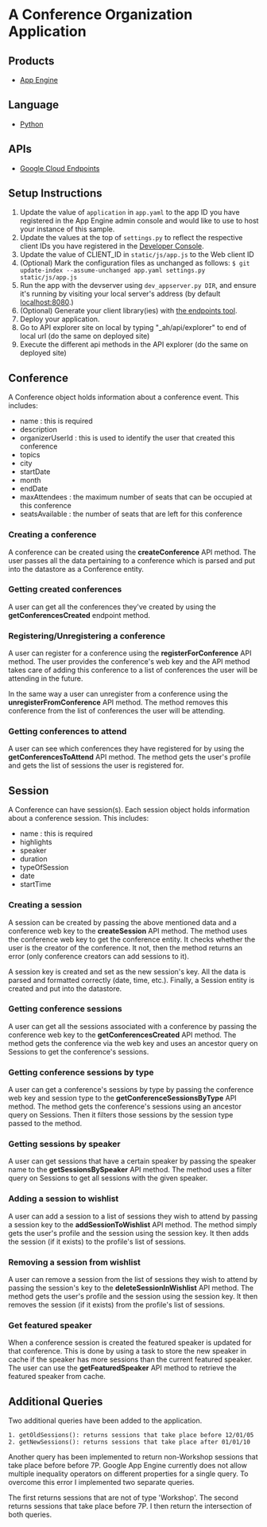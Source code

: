 # A Conference Organization Application

## Products
- [App Engine][1]

## Language
- [Python][2]

## APIs
- [Google Cloud Endpoints][3]

## Setup Instructions
1. Update the value of `application` in `app.yaml` to the app ID you
   have registered in the App Engine admin console and would like to use to host
   your instance of this sample.
2. Update the values at the top of `settings.py` to
   reflect the respective client IDs you have registered in the
   [Developer Console][4].
3. Update the value of CLIENT_ID in `static/js/app.js` to the Web client ID
4. (Optional) Mark the configuration files as unchanged as follows:
   `$ git update-index --assume-unchanged app.yaml settings.py static/js/app.js`
5. Run the app with the devserver using `dev_appserver.py DIR`, and ensure it's running by visiting your local server's address (by default [localhost:8080][5].)
6. (Optional) Generate your client library(ies) with [the endpoints tool][6].
7. Deploy your application.
8. Go to API explorer site on local by typing "_ah/api/explorer" to end of local url (do the same on deployed site)
9. Execute the different api methods in the API explorer (do the same on deployed site)

[1]: https://developers.google.com/appengine
[2]: http://python.org
[3]: https://developers.google.com/appengine/docs/python/endpoints/
[4]: https://console.developers.google.com/
[5]: https://localhost:8080/
[6]: https://developers.google.com/appengine/docs/python/endpoints/endpoints_tool

## Conference
A Conference object holds information about a conference event. This includes:
* name			: this is required
* description
* organizerUserId	: this is used to identify the user that created this conference
* topics
* city
* startDate
* month
* endDate
* maxAttendees		: the maximum number of seats that can be occupied at this conference
* seatsAvailable	: the number of seats that are left for this conference

### Creating a conference
A conference can be created using the <b>createConference</b> API method. The user passes all the data pertaining to a conference
which is parsed and put into the datastore as a Conference entity.

### Getting created conferences
A user can get all the conferences they've created by using the <b>getConferencesCreated</b> endpoint method.

### Registering/Unregistering a conference
A user can register for a conference using the <b>registerForConference</b> API method. The user provides the conference's web key
and the API method takes care of adding this conference to a list of conferences the user will be attending in the future.

In the same way a user can unregister from a conference using the <b>unregisterFromConference</b> API method. The method removes this
conference from the list of conferences the user will be attending.

### Getting conferences to attend
A user can see which conferences they have registered for by using the <b>getConferencesToAttend</b> API method. The method gets the user's profile and gets the list of sessions the user is registered for.

## Session
A Conference can have session(s). Each session object holds information about a conference session. This includes:
* name			: this is required
* highlights
* speaker
* duration
* typeOfSession
* date
* startTime

### Creating a session
A session can be created by passing the above mentioned data and a conference web key to the <b>createSession</b> API method. The method uses the conference web key to get the conference entity. It checks whether the user is the creator of the conference. It not, then the method returns an error (only conference creators can add sessions to it).

A session key is created and set as the new session's key. All the data is parsed and formatted correctly (date, time, etc.). Finally, a Session entity is created and put into the datastore.

### Getting conference sessions
A user can get all the sessions associated with a conference by passing the conference web key to the <b>getConferencesCreated</b> API method. The method gets the conference via the web key and uses an ancestor query on Sessions to get the conference's sessions.

### Getting conference sessions by type
A user can get a conference's sessions by type by passing the conference web key and session type to the <b>getConferenceSessionsByType</b> API method. The method gets the conference's sessions using an ancestor query on Sessions. Then it filters those sessions by the session type passed to the method.

### Getting sessions by speaker
A user can get sessions that have a certain speaker by passing the speaker name to the <b>getSessionsBySpeaker</b> API method. The method uses a filter query on Sessions to get all sessions with the given speaker.

### Adding a session to wishlist
A user can add a session to a list of sessions they wish to attend by passing a session key to the <b>addSessionToWishlist</b> API method. The method simply gets the user's profile and the session using the session key. It then adds the session (if it exists) to the profile's list of sessions.

### Removing a session from wishlist
A user can remove a session from the list of sessions they wish to attend by passing the session's key to the <b>deleteSessionInWishlist</b> API method. The method gets the user's profile and the session using the session key. It then removes the session (if it exists) from the profile's list of sessions.

### Get featured speaker
When a conference session is created the featured speaker is updated for that conference. This is done by using a task to store the new speaker in cache if the speaker has more sessions than the current featured speaker. The user can use the <b>getFeaturedSpeaker</b> API method to retrieve the featured speaker from cache.

## Additional Queries
Two additional queries have been added to the application.

	1. getOldSessions(): returns sessions that take place before 12/01/05
	2. getNewSessions(): returns sessions that take place after 01/01/10

Another query has been implemented to return non-Workshop sessions that take place before before 7P. Google App Engine currently does not allow multiple inequality operators on different properties for a single query. To overcome this error I implemented two separate queries. 

The first returns sessions that are not of type 'Workshop'.
The second returns sessions that take place before 7P.
I then return the intersection of both queries.

